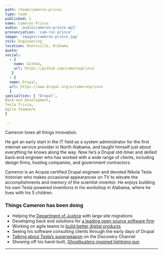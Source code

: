 ```yaml
---
path: /team/cameron-prince
type: team
published: 1
name: Cameron Prince
audio: 'audio/cameron-prince.mp3'
pronunciation: 'cam-run prince'
image: 'images/cameron-prince.jpg'
role: Engineering
location: Huntsville, Alabama
quote:
social: 
  - {
    name: GitHub,
    url: https://github.com/cameronprince
   }
  - {
  name: Drupal,
  url: https://www.drupal.org/u/cameronprince
  }
specialties: [ "Drupal",
Back-end Development,
Tesla Trivia,
Agile Teamwork
]
  
---
```


Cameron loves all things innovation.

He got an early start in the IT field as a system administrator for the first internet service provider in North Alabama, and taught himself just about everything he knows along the way. Now he’s a Drupal old-timer and skilled back-end engineer who has worked with a wide range of clients, including design firms, hosting companies, and government contractors.

Cameron is an Acquia certified Drupal engineer and devoted Nikola Tesla historian who makes occasional appearances on TV to elevate the accomplishments and memory of the scientist-inventor. He enjoys building his own Tesla-powered inventions in his workshop in Alabama, where he lives with his 5 children.




### Things Cameron has been doing
* Helping the [Department of Justice](https://www.justice.gov/) with large site migrations
* Developing back end solutions for [a leading open source software firm](https://www.redhat.com/en)
* Working on agile teams to [build better digital products](https://www.mediacurrent.com/)
* Seeing his software consulting clients through the early days of Drupal
* [Talking about Tesla’s superweapon](https://www.youtube.com/watch?v=hlWW9WqcGRQ) on the Discovery Channel
* Showing off his hand-built, [Ghostbusters-inspired lightning gun](https://teslauniverse.com/engage/tesla-gun)

-------------------------------
